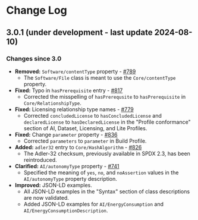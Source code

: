 # Change Log

## 3.0.1 (under development - last update 2024-08-10)

### Changes since 3.0

- **Removed:** `Software/contentType` property - [#789](https://github.com/spdx/spdx-3-model/pull/789)
  - The `Software/File` class is meant to use the `Core/contentType` property.
- **Fixed:** Typo in `hasPrerequisite` entry - [#817](https://github.com/spdx/spdx-3-model/pull/817)
  - Corrected the misspelling of `hasPrerequsite` to `hasPrerequisite` in
    `Core/RelationshipType`.
- **Fixed:** Licensing relationship type names - [#779](https://github.com/spdx/spdx-3-model/pull/779)
  - Corrected `concludedLicense` to `hasConcludedLicense` and
    `declaredLicense` to `hasDeclaredLicense` in the "Profile conformance"
    section of AI, Dataset, Licensing, and Lite Profiles.
- **Fixed:** Change `parameter` property - [#836](https://github.com/spdx/spdx-3-model/pull/836)
  - Corrected `parameters` to `parameter` in Build Profile. 
- **Added:** `adler32` entry to `Core/HashAlgorithm` - [#826](https://github.com/spdx/spdx-3-model/pull/826)
  - The Adler-32 checksum, previously available in SPDX 2.3, has been
    reintroduced.
- **Clarified:** `AI/autonomyType` property - [#741](https://github.com/spdx/spdx-3-model/pull/741)
  - Specified the meaning of `yes`, `no`, and `noAssertion` values in the
    `AI/autonomyType` property description.
- **Improved:** JSON-LD examples.
  - All JSON-LD examples in the "Syntax" section of class descriptions are now
    validated.
  - Added JSON-LD examples for `AI/EnergyConsumption` and
    `AI/EnergyConsumptionDescription`.

